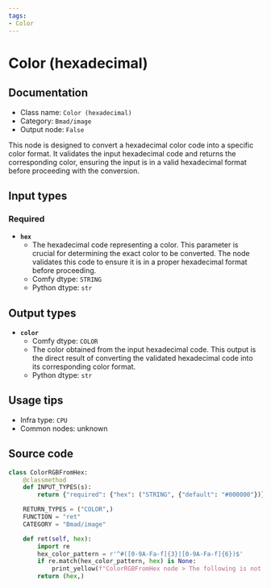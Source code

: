 ```yaml
---
tags:
- Color
---
```


# Color (hexadecimal)
## Documentation
- Class name: `Color (hexadecimal)`
- Category: `Bmad/image`
- Output node: `False`

This node is designed to convert a hexadecimal color code into a specific color format. It validates the input hexadecimal code and returns the corresponding color, ensuring the input is in a valid hexadecimal format before proceeding with the conversion.
## Input types
### Required
- **`hex`**
    - The hexadecimal code representing a color. This parameter is crucial for determining the exact color to be converted. The node validates this code to ensure it is in a proper hexadecimal format before proceeding.
    - Comfy dtype: `STRING`
    - Python dtype: `str`
## Output types
- **`color`**
    - Comfy dtype: `COLOR`
    - The color obtained from the input hexadecimal code. This output is the direct result of converting the validated hexadecimal code into its corresponding color format.
    - Python dtype: `str`
## Usage tips
- Infra type: `CPU`
- Common nodes: unknown


## Source code
```python
class ColorRGBFromHex:
    @classmethod
    def INPUT_TYPES(s):
        return {"required": {"hex": ("STRING", {"default": "#000000"})}}

    RETURN_TYPES = ("COLOR",)
    FUNCTION = "ret"
    CATEGORY = "Bmad/image"

    def ret(self, hex):
        import re
        hex_color_pattern = r'^#([0-9A-Fa-f]{3}|[0-9A-Fa-f]{6})$'
        if re.match(hex_color_pattern, hex) is None:
            print_yellow(f"ColorRGBFromHex node > The following is not a valid hex code:{hex}")
        return (hex,)

```
